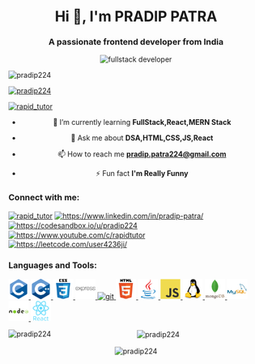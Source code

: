 <center>

<h1 align="center">Hi 👋, I'm PRADIP PATRA</h1>
<h3 align="center">A passionate frontend developer from India</h3>
<img src="https://www.wingstechsolutions.com/wp-content/uploads/2022/03/full-stack-development.gif" alt="fullstack developer" />

<p align="left"> <img src="https://komarev.com/ghpvc/?username=pradip224&label=Profile%20views&color=0e75b6&style=flat" alt="pradip224" /> </p>

<p align="left"> <a href="https://github.com/ryo-ma/github-profile-trophy"><img src="https://github-profile-trophy.vercel.app/?username=pradip224" alt="pradip224" /></a> </p>

<p align="left"> <a href="https://twitter.com/rapid_tutor" target="blank"><img src="https://img.shields.io/twitter/follow/rapid_tutor?logo=twitter&style=for-the-badge" alt="rapid_tutor" /></a> </p>

- 🌱 I’m currently learning **FullStack,React,MERN Stack**

- 💬 Ask me about **DSA,HTML,CSS,JS,React**

- 📫 How to reach me **pradip.patra224@gmail.com**

- ⚡ Fun fact **I'm Really Funny**

<h3 align="left">Connect with me:</h3>
<p align="left">
<a href="https://twitter.com/rapid_tutor" target="blank"><img align="center" src="https://raw.githubusercontent.com/rahuldkjain/github-profile-readme-generator/master/src/images/icons/Social/twitter.svg" alt="rapid_tutor" height="30" width="40" /></a>
<a href="https://linkedin.com/in/https://www.linkedin.com/in/pradip-patra/" target="blank"><img align="center" src="https://raw.githubusercontent.com/rahuldkjain/github-profile-readme-generator/master/src/images/icons/Social/linked-in-alt.svg" alt="https://www.linkedin.com/in/pradip-patra/" height="30" width="40" /></a>
<a href="https://codesandbox.com/https://codesandbox.io/u/pradip224" target="blank"><img align="center" src="https://raw.githubusercontent.com/rahuldkjain/github-profile-readme-generator/master/src/images/icons/Social/codesandbox.svg" alt="https://codesandbox.io/u/pradip224" height="30" width="40" /></a>
<a href="https://www.youtube.com/c/https://www.youtube.com/c/rapidtutor" target="blank"><img align="center" src="https://raw.githubusercontent.com/rahuldkjain/github-profile-readme-generator/master/src/images/icons/Social/youtube.svg" alt="https://www.youtube.com/c/rapidtutor" height="30" width="40" /></a>
<a href="https://www.leetcode.com/https://leetcode.com/user4236ji/" target="blank"><img align="center" src="https://raw.githubusercontent.com/rahuldkjain/github-profile-readme-generator/master/src/images/icons/Social/leet-code.svg" alt="https://leetcode.com/user4236ji/" height="30" width="40" /></a>
</p>

<h3 align="left">Languages and Tools:</h3>
<p align="left"> <a href="https://www.cprogramming.com/" target="_blank" rel="noreferrer"> <img src="https://raw.githubusercontent.com/devicons/devicon/master/icons/c/c-original.svg" alt="c" width="40" height="40"/> </a> <a href="https://www.w3schools.com/cpp/" target="_blank" rel="noreferrer"> <img src="https://raw.githubusercontent.com/devicons/devicon/master/icons/cplusplus/cplusplus-original.svg" alt="cplusplus" width="40" height="40"/> </a> <a href="https://www.w3schools.com/css/" target="_blank" rel="noreferrer"> <img src="https://raw.githubusercontent.com/devicons/devicon/master/icons/css3/css3-original-wordmark.svg" alt="css3" width="40" height="40"/> </a> <a href="https://expressjs.com" target="_blank" rel="noreferrer"> <img src="https://raw.githubusercontent.com/devicons/devicon/master/icons/express/express-original-wordmark.svg" alt="express" width="40" height="40"/> </a> <a href="https://git-scm.com/" target="_blank" rel="noreferrer"> <img src="https://www.vectorlogo.zone/logos/git-scm/git-scm-icon.svg" alt="git" width="40" height="40"/> </a> <a href="https://www.w3.org/html/" target="_blank" rel="noreferrer"> <img src="https://raw.githubusercontent.com/devicons/devicon/master/icons/html5/html5-original-wordmark.svg" alt="html5" width="40" height="40"/> </a> <a href="https://www.java.com" target="_blank" rel="noreferrer"> <img src="https://raw.githubusercontent.com/devicons/devicon/master/icons/java/java-original.svg" alt="java" width="40" height="40"/> </a> <a href="https://developer.mozilla.org/en-US/docs/Web/JavaScript" target="_blank" rel="noreferrer"> <img src="https://raw.githubusercontent.com/devicons/devicon/master/icons/javascript/javascript-original.svg" alt="javascript" width="40" height="40"/> </a> <a href="https://www.linux.org/" target="_blank" rel="noreferrer"> <img src="https://raw.githubusercontent.com/devicons/devicon/master/icons/linux/linux-original.svg" alt="linux" width="40" height="40"/> </a> <a href="https://www.mongodb.com/" target="_blank" rel="noreferrer"> <img src="https://raw.githubusercontent.com/devicons/devicon/master/icons/mongodb/mongodb-original-wordmark.svg" alt="mongodb" width="40" height="40"/> </a> <a href="https://www.mysql.com/" target="_blank" rel="noreferrer"> <img src="https://raw.githubusercontent.com/devicons/devicon/master/icons/mysql/mysql-original-wordmark.svg" alt="mysql" width="40" height="40"/> </a> <a href="https://nodejs.org" target="_blank" rel="noreferrer"> <img src="https://raw.githubusercontent.com/devicons/devicon/master/icons/nodejs/nodejs-original-wordmark.svg" alt="nodejs" width="40" height="40"/> </a> <a href="https://reactjs.org/" target="_blank" rel="noreferrer"> <img src="https://raw.githubusercontent.com/devicons/devicon/master/icons/react/react-original-wordmark.svg" alt="react" width="40" height="40"/> </a> </p>

<p><img align="left" src="https://github-readme-stats.vercel.app/api/top-langs?username=pradip224&show_icons=true&locale=en&layout=compact" alt="pradip224" /></p>

<p>&nbsp;<img align="center" src="https://github-readme-stats.vercel.app/api?username=pradip224&show_icons=true&locale=en" alt="pradip224" /></p>

<p><img align="center" src="https://github-readme-streak-stats.herokuapp.com/?user=pradip224&" alt="pradip224" /></p>

  
</center>
